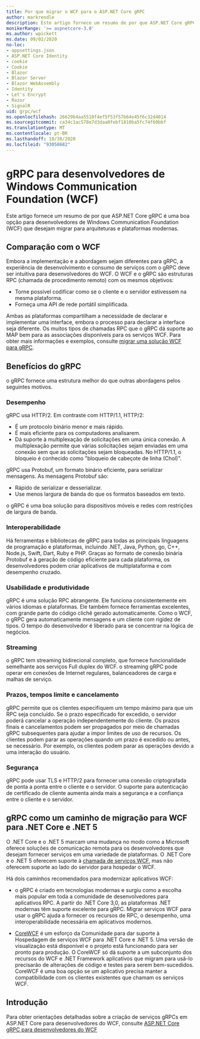 ```yaml
---
title: Por que migrar o WCF para o ASP.NET Core gRPC
author: markrendle
description: Este artigo fornece um resumo de por que ASP.NET Core gRPC é uma boa opção para desenvolvedores de Windows Communication Foundation (WCF) que desejam migrar para arquiteturas e plataformas modernas.
monikerRange: '>= aspnetcore-3.0'
ms.author: wpickett
ms.date: 09/02/2020
no-loc:
- appsettings.json
- ASP.NET Core Identity
- cookie
- Cookie
- Blazor
- Blazor Server
- Blazor WebAssembly
- Identity
- Let's Encrypt
- Razor
- SignalR
uid: grpc/wcf
ms.openlocfilehash: 26629b4aa5510f4ef5f53f57b64e45f6c32d4014
ms.sourcegitcommit: ca34c1ac578e7d3daa0febf1810ba5fc74f60bbf
ms.translationtype: MT
ms.contentlocale: pt-BR
ms.lasthandoff: 10/30/2020
ms.locfileid: "93058682"
---
```

# <a name="grpc-for-windows-communication-foundation-wcf-developers"></a>gRPC para desenvolvedores de Windows Communication Foundation (WCF)

Este artigo fornece um resumo de por que ASP.NET Core gRPC é uma boa opção para desenvolvedores de Windows Communication Foundation (WCF) que desejam migrar para arquiteturas e plataformas modernas.

## <a name="comparison-to-wcf"></a>Comparação com o WCF

Embora a implementação e a abordagem sejam diferentes para gRPC, a experiência de desenvolvimento e consumo de serviços com o gRPC deve ser intuitiva para desenvolvedores do WCF. O WCF e o gRPC são estruturas RPC (chamada de procedimento remoto) com os mesmos objetivos:

* Torne possível codificar como se o cliente e o servidor estivessem na mesma plataforma.
* Forneça uma API de rede portátil simplificada.

Ambas as plataformas compartilham a necessidade de declarar e implementar uma interface, embora o processo para declarar a interface seja diferente. Os muitos tipos de chamadas RPC que o gRPC dá suporte ao MAP bem para as associações disponíveis para os serviços WCF. Para obter mais informações e exemplos, consulte [migrar uma solução WCF para gRPC](/dotnet/architecture/grpc-for-wcf-developers/migrate-wcf-to-grpc).

## <a name="benefits-of-grpc"></a>Benefícios do gRPC

o gRPC fornece uma estrutura melhor do que outras abordagens pelos seguintes motivos.

### <a name="performance"></a>Desempenho

gRPC usa HTTP/2. Em contraste com HTTP/1.1, HTTP/2:

* É um protocolo binário menor e mais rápido.
* É mais eficiente para os computadores analisarem.
* Dá suporte à multiplexação de solicitações em uma única conexão. A multiplexação permite que várias solicitações sejam enviadas em uma conexão sem que as solicitações sejam bloqueadas. No HTTP/1.1, o bloqueio é conhecido como "bloqueio de cabeçote de linha (Chol)".

gRPC usa Protobuf, um formato binário eficiente, para serializar mensagens. As mensagens Protobuf são:
* Rápido de serializar e desserializar.
* Use menos largura de banda do que os formatos baseados em texto. 

o gRPC é uma boa solução para dispositivos móveis e redes com restrições de largura de banda.

### <a name="interoperability"></a>Interoperabilidade

Há ferramentas e bibliotecas de gRPC para todas as principais linguagens de programação e plataformas, incluindo .NET, Java, Python, go, C++, Node.js, Swift, Dart, Ruby e PHP. Graças ao formato de conexão binária Protobuf e à geração de código eficiente para cada plataforma, os desenvolvedores podem criar aplicativos de multiplataforma e com desempenho cruzado.

### <a name="usability-and-productivity"></a>Usabilidade e produtividade

gRPC é uma solução RPC abrangente. Ele funciona consistentemente em vários idiomas e plataformas. Ele também fornece ferramentas excelentes, com grande parte do código clichê gerado automaticamente. Como o WCF, o gRPC gera automaticamente mensagens e um cliente com rigidez de tipos. O tempo do desenvolvedor é liberado para se concentrar na lógica de negócios.

### <a name="streaming"></a>Streaming

o gRPC tem streaming bidirecional completo, que fornece funcionalidade semelhante aos serviços Full duplex do WCF. o streaming gRPC pode operar em conexões de Internet regulares, balanceadores de carga e malhas de serviço.

### <a name="deadlines-timeouts-and-cancellation"></a>Prazos, tempos limite e cancelamento

gRPC permite que os clientes especifiquem um tempo máximo para que um RPC seja concluído. Se o prazo especificado for excedido, o servidor poderá cancelar a operação independentemente do cliente. Os prazos finais e cancelamentos podem ser propagados por meio de chamadas gRPC subsequentes para ajudar a impor limites de uso de recursos. Os clientes podem parar as operações quando um prazo é excedido ou antes, se necessário. Por exemplo, os clientes podem parar as operações devido a uma interação do usuário.

### <a name="security"></a>Segurança

gRPC pode usar TLS e HTTP/2 para fornecer uma conexão criptografada de ponta a ponta entre o cliente e o servidor. O suporte para autenticação de certificado de cliente aumenta ainda mais a segurança e a confiança entre o cliente e o servidor.

## <a name="grpc-as-a-migration-path-for-wcf-to-net-core-and-net-5"></a>gRPC como um caminho de migração para WCF para .NET Core e .NET 5

O .NET Core e o .NET 5 marcam uma mudança no modo como a Microsoft oferece soluções de comunicação remota para os desenvolvedores que desejam fornecer serviços em uma variedade de plataformas. O .NET Core e o .NET 5 oferecem suporte à [chamada de serviços WCF](/dotnet/core/additional-tools/wcf-web-service-reference-guide), mas não oferecem suporte ao lado do servidor para hospedar o WCF.

Há dois caminhos recomendados para modernizar aplicativos WCF:

* o gRPC é criado em tecnologias modernas e surgiu como a escolha mais popular em toda a comunidade de desenvolvedores para aplicativos RPC. A partir do .NET Core 3,0, as plataformas .NET modernas têm suporte excelente para gRPC. Migrar serviços WCF para usar o gRPC ajuda a fornecer os recursos de RPC, o desempenho, uma interoperabilidade necessária em aplicativos modernos.

* [CoreWCF](https://github.com/CoreWCF/CoreWCF) é um esforço da Comunidade para dar suporte à Hospedagem de serviços WCF para .NET Core e .NET 5. Uma versão de visualização está disponível e o projeto está funcionando para ser pronto para produção. O CoreWCF só dá suporte a um subconjunto dos recursos do WCF e .NET Framework aplicativos que migram para usá-lo precisarão de alterações de código e testes para serem bem-sucedidos. CoreWCF é uma boa opção se um aplicativo precisa manter a compatibilidade com os clientes existentes que chamam os serviços WCF.

## <a name="get-started"></a>Introdução

Para obter orientações detalhadas sobre a criação de serviços gRPCs em ASP.NET Core para desenvolvedores do WCF, consulte [ASP.NET Core gRPC para desenvolvedores do WCF](/dotnet/architecture/grpc-for-wcf-developers)
